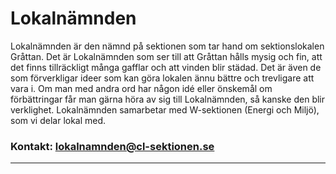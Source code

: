 # Lokalnämnden
Lokalnämnden är den nämnd på sektionen som tar hand om sektionslokalen Gråttan. Det är Lokalnämnden som ser till att Gråttan hålls mysig och fin, att det finns tillräckligt många gafflar och att vinden blir städad. Det är även de som förverkligar ideer som kan göra lokalen ännu bättre och trevligare att vara i. Om man med andra ord har någon idé eller önskemål om förbättringar får man gärna höra av sig till Lokalnämnden, så kanske den blir verklighet. Lokalnämnden samarbetar med W-sektionen (Energi och Miljö), som vi delar lokal med.

### Kontakt: lokalnamnden@cl-sektionen.se

---
